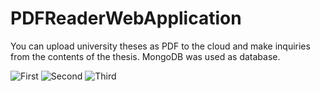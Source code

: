 # PDFReaderWebApplication
You can upload university theses as PDF to the cloud and make inquiries from the contents of the thesis.
MongoDB was used as database.

![First](https://user-images.githubusercontent.com/74260613/157104687-1eeaae4a-7dbe-4077-869f-06d0d62d2d66.jpg)
![Second](https://user-images.githubusercontent.com/74260613/157104703-c218daf0-a163-4547-89cf-765d956529f8.jpg)
![Third](https://user-images.githubusercontent.com/74260613/157104720-ca3f8c1a-8537-4966-ad93-d3f339a85271.jpg)





